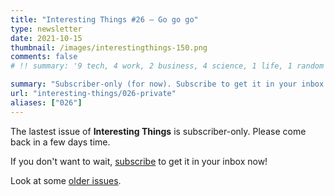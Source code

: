 ```yaml
---
title: "Interesting Things #26 — Go go go"
type: newsletter
date: 2021-10-15
thumbnail: /images/interestingthings-150.png
comments: false
# !! summary: '9 tech, 4 work, 2 business, 4 science, 1 life, 1 random'

summary: "Subscriber-only (for now). Subscribe to get it in your inbox now!"
url: "interesting-things/026-private"
aliases: ["026"]
---
```


The lastest issue of **Interesting Things** is subscriber-only. Please come back in a few days time.

If you don't want to wait, [subscribe](/newsletter) to get it in your inbox now!

Look at some [older issues](/interesting-things).

